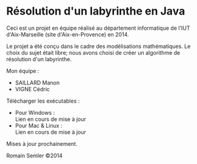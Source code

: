 Résolution d'un labyrinthe en Java
==================================

Ceci est un projet en équipe réalisé au département informatique de l'IUT d'Aix-Marseille (site d'Aix-en-Provence) en 2014.

Le projet a été conçu dans le cadre des modélisations mathématiques. Le choix du sujet était libre; nous avons choisi de créer un algorithme de résolution d'un labyrinthe.

Mon équipe :
- SAILLARD Manon
- VIGNE Cédric

Télécharger les exécutables :
  - Pour Windows :      
    Lien en cours de mise à jour
  - Pour Mac & Linux :  
    Lien en cours de mise à jour

Mises à jour prochainement.

Romain Semler ©2014
